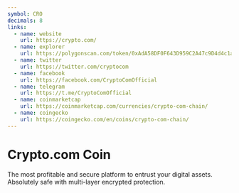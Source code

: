 ```yaml
---
symbol: CRO
decimals: 8
links:
  - name: website
    url: https://crypto.com/
  - name: explorer
    url: https://polygonscan.com/token/0xAdA58DF0F643D959C2A47c9D4d4c1a4deFe3F11C
  - name: twitter
    url: https://twitter.com/cryptocom
  - name: facebook
    url: https://facebook.com/CryptoComOfficial
  - name: telegram
    url: https://t.me/CryptoComOfficial
  - name: coinmarketcap
    url: https://coinmarketcap.com/currencies/crypto-com-chain/
  - name: coingecko
    url: https://coingecko.com/en/coins/crypto-com-chain/
---
```


# Crypto.com Coin

The most profitable and secure platform to entrust your digital assets. Absolutely safe with multi-layer encrypted protection.
